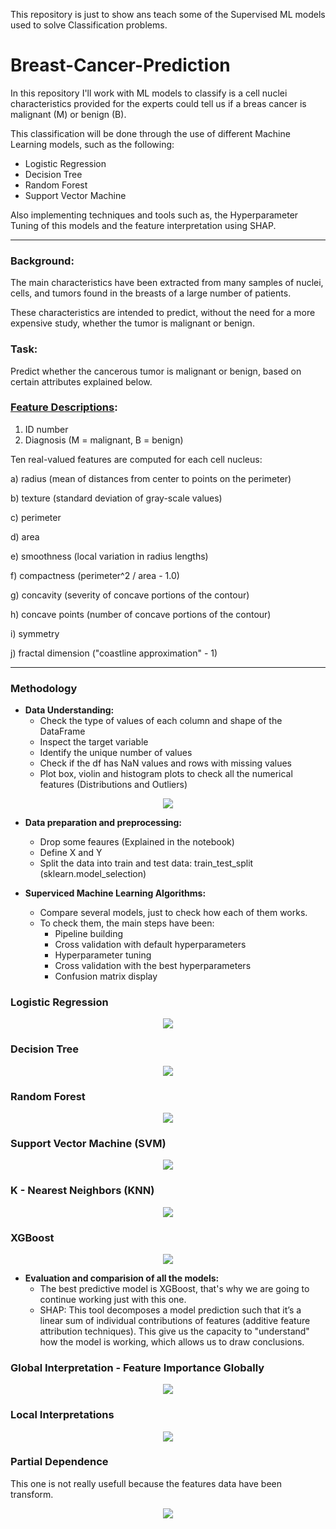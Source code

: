 This repository is just to show ans teach some of the Supervised ML models used to solve Classification problems.

# Breast-Cancer-Prediction

In this repository I'll work with ML models to classify is a cell nuclei characteristics provided for the experts could tell us if a breas cancer is malignant (M) or benign (B).

This classification will be done through the use of different Machine Learning models, such as the following:
- Logistic Regression
- Decision Tree
- Random Forest
- Support Vector Machine

Also implementing techniques and tools such as, the Hyperparameter Tuning of this models and the feature interpretation using SHAP.

---

### Background:

The main characteristics have been extracted from many samples of nuclei, cells, and tumors found in the breasts of a large number of patients.

These characteristics are intended to predict, without the need for a more expensive study, whether the tumor is malignant or benign.


### Task:

Predict whether the cancerous tumor is malignant or benign, based on certain attributes explained below.


### [Feature Descriptions](https://archive.ics.uci.edu/ml/datasets/Breast+Cancer+Wisconsin+%28Diagnostic%29):

1) ID number
2) Diagnosis (M = malignant, B = benign)

Ten real-valued features are computed for each cell nucleus:

a) radius (mean of distances from center to points on the perimeter)

b) texture (standard deviation of gray-scale values)

c) perimeter

d) area

e) smoothness (local variation in radius lengths)

f) compactness (perimeter^2 / area - 1.0)

g) concavity (severity of concave portions of the contour)

h) concave points (number of concave portions of the contour)

i) symmetry

j) fractal dimension ("coastline approximation" - 1)

---
### Methodology

  - **Data Understanding:** 
    - Check the type of values of each column and shape of the DataFrame 
    - Inspect the target variable
    - Identify the unique number of values
    - Check if the df has NaN values and rows with missing values
    - Plot box, violin and histogram plots to check all the numerical features (Distributions and Outliers)
  
<p align="center">
<image src="https://github.com/wanaguirre/Breast-Cancer-Prediction/blob/main/Notebooks/images/radius_relation_example.jpg"/>
</p>
  
  - **Data preparation and preprocessing:**
    - Drop some feaures (Explained in the notebook)
    - Define X and Y
    - Split the data into train and test data: train_test_split (sklearn.model_selection)
    
  - **Superviced Machine Learning Algorithms:**
    - Compare several models, just to check how each of them works.
    - To check them, the main steps have been:
        - Pipeline building
        - Cross validation with default hyperparameters
        - Hyperparameter tuning
        - Cross validation with the best hyperparameters
        - Confusion matrix display
 
### Logistic Regression
 
<p align="center">
<image src="https://github.com/wanaguirre/Breast-Cancer-Prediction/blob/main/Notebooks/images/radius_relation_example.jpg"/>
</p>
 
### Decision Tree

<p align="center">
<image src="https://github.com/wanaguirre/Breast-Cancer-Prediction/blob/main/Notebooks/images/radius_relation_example.jpg"/>
</p>

### Random Forest

<p align="center">
<image src="https://github.com/wanaguirre/Breast-Cancer-Prediction/blob/main/Notebooks/images/radius_relation_example.jpg"/>
</p>

### Support Vector Machine (SVM)

<p align="center">
<image src="https://github.com/wanaguirre/Breast-Cancer-Prediction/blob/main/Notebooks/images/radius_relation_example.jpg"/>
</p>

### K - Nearest Neighbors (KNN)

<p align="center">
<image src="https://github.com/wanaguirre/Breast-Cancer-Prediction/blob/main/Notebooks/images/radius_relation_example.jpg"/>
</p>

### XGBoost 

<p align="center">
<image src="https://github.com/wanaguirre/Breast-Cancer-Prediction/blob/main/Notebooks/images/radius_relation_example.jpg"/>
</p>

  - **Evaluation and comparision of all the models:**
    - The best predictive model is XGBoost, that's why we are going to continue working just with this one.
    - SHAP: This tool decomposes a model prediction such that it’s a linear sum of individual contributions of features (additive feature attribution techniques). This give us the capacity to "understand" how the model is working, which allows us to draw conclusions.

### Global Interpretation - Feature Importance Globally

<p align="center">
<image src="https://github.com/wanaguirre/Breast-Cancer-Prediction/blob/main/Notebooks/images/radius_relation_example.jpg"/>
</p>

### Local Interpretations

<p align="center">
<image src="https://github.com/wanaguirre/Breast-Cancer-Prediction/blob/main/Notebooks/images/radius_relation_example.jpg"/>
</p>

### Partial Dependence 
This one is not really usefull because the features data have been transform.

<p align="center">
<image src="https://github.com/wanaguirre/Breast-Cancer-Prediction/blob/main/Notebooks/images/radius_relation_example.jpg"/>
</p>
